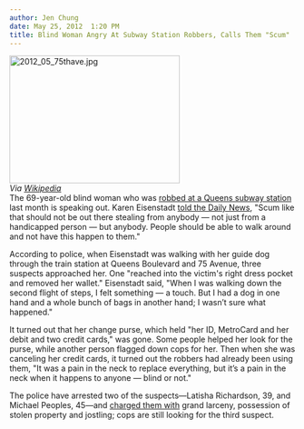 ```yaml
---
author: Jen Chung
date: May 25, 2012  1:20 PM
title: Blind Woman Angry At Subway Station Robbers, Calls Them "Scum"
---
```


<p><span class="mt-enclosure mt-enclosure-image" style="display: inline;"> </span></p><div class="image-left"> <img alt="2012_05_75thave.jpg" src="https://web.archive.org/web/20120527034333im_/http://gothamist.com/attachments/jen/2012_05_75thave.jpg" width="300" height="225"> <br> <i style=" width:300px; ;display:block"> Via <a href="https://web.archive.org/web/20120527034333/http://en.wikipedia.org/wiki/File:75th_Avenue_IND_Queens_Mosaics.JPG">Wikipedia</a></i></div> The 69-year-old blind woman who was <a href="https://web.archive.org/web/20120527034333/http://gothamist.com/2012/05/23/nypd_these_two_people_robbed_blind.php">robbed at a Queens subway station</a> last month is speaking out. Karen Eisenstadt <a href="https://web.archive.org/web/20120527034333/http://www.nydailynews.com/new-york/queens/put-thugs-a-long-time-blind-victim-forest-hills-subway-mugging-article-1.1084377">told the Daily News</a>, &quot;Scum like that should not be out there stealing from anybody &#x2014; not just from a handicapped person &#x2014; but anybody. People should be able to walk around and not have this happen to them.&quot;<p></p>

<p>According to police, when Eisenstadt was walking with her guide dog through the train station at Queens Boulevard and 75 Avenue, three suspects approached her. One &quot;reached into the victim&apos;s right dress pocket and removed her wallet.&quot; Eisenstadt said, &quot;When I was walking down the second flight of steps, I felt something &#x2014; a touch. But I had a dog in one hand and a whole bunch of bags in another hand; I wasn&#x2019;t sure what happened.&quot;</p>

<p>It turned out that her change purse, which held &quot;her ID, MetroCard and her debit and two credit cards,&quot; was gone.  Some people helped her look for the purse, while another person flagged down cops for her.  Then when she was canceling her credit cards, it turned out the robbers had already been using them, &quot;It was a pain in the neck to replace everything, but it&#x2019;s a pain in the neck when it happens to anyone &#x2014; blind or not.&quot;</p>

<p>The police have arrested two of the suspects&#x2014;Latisha Richardson, 39, and Michael Peoples, 45&#x2014;and <a href="https://web.archive.org/web/20120527034333/http://www.nypost.com/p/news/local/queens/second_suspect_nabbed_in_blind_woman_vs0xJminMHH1rEMoegaYQK">charged them with</a> grand larceny, possession of stolen property and jostling; cops are still looking for the third suspect.</p>